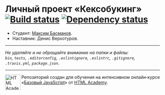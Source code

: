 # Личный проект «Кексобукинг» [![Build status][travis-image]][travis-url] [![Dependency status][dependency-image]][dependency-url]

* Студент: [Максим Басманов](https://up.htmlacademy.ru/javascript/8/user/156554).
* Наставник: Денис Верхотуров.

---

_Не удаляйте и не обращайте внимание на папки и файлы:_<br>
_`bin`, `tests`, `.editorconfig`, `.eslintignore`, `.eslintrc`, `.gitignore`, `.travis.yml`, `package.json`._

---

<a href="https://htmlacademy.ru/intensive/javascript"><img align="left" width="50" height="50" title="HTML Academy" src="https://up.htmlacademy.ru/static/img/intensive/javascript/logo-for-github.svg"></a>

Репозиторий создан для обучения на интенсивном онлайн‑курсе «[Базовый JavaScript](https://htmlacademy.ru/intensive/javascript)» от [HTML Academy](https://htmlacademy.ru).

[travis-image]: https://travis-ci.org/htmlacademy-javascript/156554-keksobooking.svg?branch=master
[travis-url]: https://travis-ci.org/htmlacademy-javascript/156554-keksobooking
[dependency-image]: https://david-dm.org/htmlacademy-javascript/156554-keksobooking.svg?style=flat-square
[dependency-url]: https://david-dm.org/htmlacademy-javascript/156554-keksobooking
